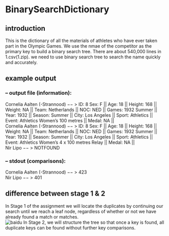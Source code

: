 # BinarySearchDictionary
## introduction
  This is the dictionary of all the materials of athletes who have ever taken part in the Olympic Games. We use the nmae of the competitor as the primary key to build a binary search tree. There are about 540,000 lines in 1.csv(1.zip). we need to use binary search tree to search the name quickly and accurately.
## example output
### – output file (information):
  Cornelia Aalten (-Strannood) −− > ID: 8 Sex: F || Age: 18 || Height: 168 ||
Weight: NA || Team: Netherlands || NOC: NED || Games: 1932 Summer || Year: 1932 || Season:
Summer || City: Los Angeles || Sport: Athletics || Event: Athletics Women’s 100 metres ||
Medal: NA ||  
  Cornelia Aalten (-Strannood) −− > ID: 8 Sex: F || Age: 18 || Height: 168 ||
Weight: NA || Team: Netherlands || NOC: NED || Games: 1932 Summer || Year: 1932 || Season:
Summer || City: Los Angeles || Sport: Athletics || Event: Athletics Women’s 4 x 100 metres
Relay || Medal: NA ||  
  Nir Lipo −− > NOTFOUND  
### – stdout (comparisons):
  Cornelia Aalten (-Strannood) −− > 423  
  Nir Lipo −− > 401  
## difference between stage 1 & 2
In Stage 1 of the assignment we will locate the duplicates by continuing our search until we
reach a leaf node, regardless of whether or not we have already found a match or matches.  
![baidu](http://www.baidu.com/img/bdlogo.gif "百度logo")
In Stage 2, we will structure the tree so that once a key is found, all duplicate keys can be
found without further key comparisons.  
